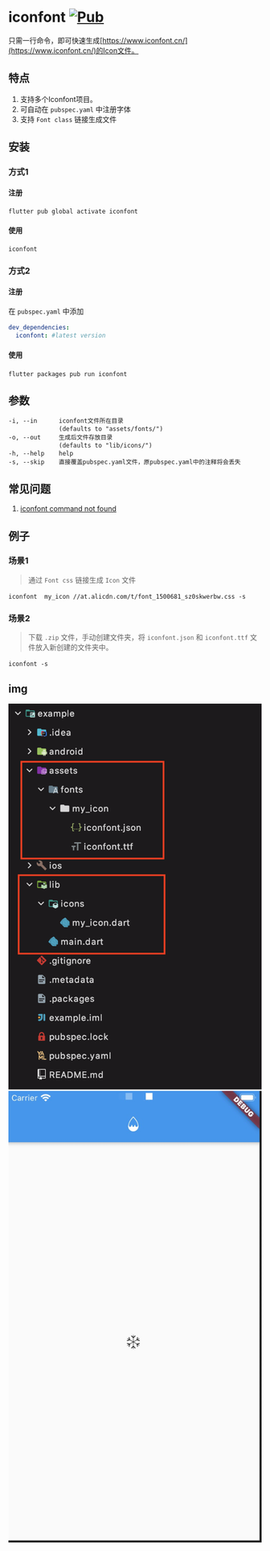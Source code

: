 # iconfont [![Pub](https://img.shields.io/pub/v/iconfont.svg?style=flat-square)](https://pub.dartlang.org/packages/iconfont)

只需一行命令，即可快速生成[https://www.iconfont.cn/](https://www.iconfont.cn/)的Icon文件。


## 特点

1. 支持多个Iconfont项目。
2. 可自动在 `pubspec.yaml` 中注册字体
3. 支持 `Font class` 链接生成文件


## 安装

### 方式1

#### 注册
 
`flutter pub global activate iconfont`

#### 使用

`iconfont` 


### 方式2

#### 注册
在 `pubspec.yaml` 中添加
```yaml
dev_dependencies:
  iconfont: #latest version
```

#### 使用

 `flutter packages pub run iconfont`


## 参数
```text
-i, --in      iconfont文件所在目录
              (defaults to "assets/fonts/")
-o, --out     生成后文件存放目录
              (defaults to "lib/icons/")
-h, --help    help
-s, --skip    直接覆盖pubspec.yaml文件，原pubspec.yaml中的注释将会丢失
```

## 常见问题

1. [iconfont command not found](https://dart.dev/tools/pub/cmd/pub-global#running-a-script)

## 例子

### 场景1

> 通过 `Font css` 链接生成 `Icon` 文件

`iconfont  my_icon //at.alicdn.com/t/font_1500681_sz0skwerbw.css -s`


### 场景2

> 下载 `.zip` 文件，手动创建文件夹，将 `iconfont.json` 和 `iconfont.ttf` 文件放入新创建的文件夹中。

`iconfont -s`

## img
![](img/2.png)
![](img/1.jpg)

